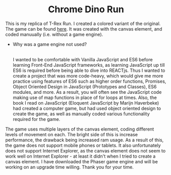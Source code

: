 <h1 align = "center">Chrome Dino Run</h1>
<p>
  This is my replica of T-Rex Run. I created a colored variant of the original. The game can be found <a href = "https://s4sikdar.github.io/chrome_dino_run/Dino_game.html" target = "_blank">here</a>. It was created with the canvas element, and coded manuually (i.e. without a game engine). 
  <ul>
    <li>Why was a game engine not used?</li>
    &ensp; 
    <p>
      I wanted to be comfortable with Vanilla JavaScript and ES6 before learning Front-End JavaScript frameworks, as learning JavaScript up till ES6 is required before being able
      to dive into REACTjs. Thus I wanted to create a project that was more code-heavy, which would give me more practice using features of ES6 such as higher order functions,
      Promises, Object Oriented Design in JavaScript (Prototypes and Classes), ES6 modules, and more. As a result, you will often see the JavaScript code making use of map
      functions in place of for loops at times. Also, the book I read on JavaScript (Eloquent JavaScript by Marijn Haverbeke) had created a computer game, but had used object 
      oriented design to create the game, as well as manually coded various functionality required for the game. 
    </p>
  </ul>
</p>
<p>The game uses multiple layers of the canvas element, coding different levels of movement on each. The bright side of this is increase performance, the drawback being increased ram usage. As a 
      result of this, the game does not support mobile phones or tablets. It also unfortunately does not support Internet Explorer, as the canvas element does not seem to work 
      well on Internet Explorer - at least it didn't when I tried to create a canvas element. I have downloaded the Phaser game engine and will be working on an upgrade time 
      willing. Thank you for your time.</p>
    
